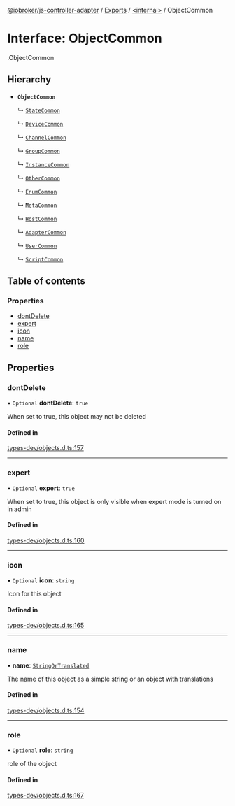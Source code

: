 [@iobroker/js-controller-adapter](../README.md) / [Exports](../modules.md) / [<internal\>](../modules/internal_.md) / ObjectCommon

# Interface: ObjectCommon

[<internal>](../modules/internal_.md).ObjectCommon

## Hierarchy

- **`ObjectCommon`**

  ↳ [`StateCommon`](internal_.StateCommon.md)

  ↳ [`DeviceCommon`](internal_.DeviceCommon.md)

  ↳ [`ChannelCommon`](internal_.ChannelCommon.md)

  ↳ [`GroupCommon`](internal_.GroupCommon.md)

  ↳ [`InstanceCommon`](internal_.InstanceCommon.md)

  ↳ [`OtherCommon`](internal_.OtherCommon.md)

  ↳ [`EnumCommon`](internal_.EnumCommon.md)

  ↳ [`MetaCommon`](internal_.MetaCommon.md)

  ↳ [`HostCommon`](internal_.HostCommon.md)

  ↳ [`AdapterCommon`](internal_.AdapterCommon.md)

  ↳ [`UserCommon`](internal_.UserCommon.md)

  ↳ [`ScriptCommon`](internal_.ScriptCommon.md)

## Table of contents

### Properties

- [dontDelete](internal_.ObjectCommon.md#dontdelete)
- [expert](internal_.ObjectCommon.md#expert)
- [icon](internal_.ObjectCommon.md#icon)
- [name](internal_.ObjectCommon.md#name)
- [role](internal_.ObjectCommon.md#role)

## Properties

### dontDelete

• `Optional` **dontDelete**: ``true``

When set to true, this object may not be deleted

#### Defined in

[types-dev/objects.d.ts:157](https://github.com/ioBroker/ioBroker.js-controller/blob/9c01619f/packages/types-dev/objects.d.ts#L157)

___

### expert

• `Optional` **expert**: ``true``

When set to true, this object is only visible when expert mode is turned on in admin

#### Defined in

[types-dev/objects.d.ts:160](https://github.com/ioBroker/ioBroker.js-controller/blob/9c01619f/packages/types-dev/objects.d.ts#L160)

___

### icon

• `Optional` **icon**: `string`

Icon for this object

#### Defined in

[types-dev/objects.d.ts:165](https://github.com/ioBroker/ioBroker.js-controller/blob/9c01619f/packages/types-dev/objects.d.ts#L165)

___

### name

• **name**: [`StringOrTranslated`](../modules/internal_.md#stringortranslated)

The name of this object as a simple string or an object with translations

#### Defined in

[types-dev/objects.d.ts:154](https://github.com/ioBroker/ioBroker.js-controller/blob/9c01619f/packages/types-dev/objects.d.ts#L154)

___

### role

• `Optional` **role**: `string`

role of the object

#### Defined in

[types-dev/objects.d.ts:167](https://github.com/ioBroker/ioBroker.js-controller/blob/9c01619f/packages/types-dev/objects.d.ts#L167)

